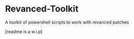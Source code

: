 # Revanced-Toolkit

A toolkit of powershell scripts to work with revanced patches

[readme is a w.i.p]
